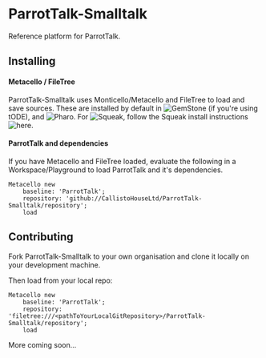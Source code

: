 # ParrotTalk-Smalltalk
Reference platform for ParrotTalk.

## Installing

#### Metacello / FileTree
ParrotTalk-Smalltalk uses Monticello/Metacello and FileTree to load and save sources. These are installed by default in ![GemStone](http://www.gemtalksystems.com/) (if you're using tODE), and ![Pharo](http://pharo.org). For ![Squeak](http://squeak.org), follow the Squeak install instructions ![here](https://github.com/Metacello/metacello).

#### ParrotTalk and dependencies
If you have Metacello and FileTree loaded, evaluate the following in a Workspace/Playground to load ParrotTalk and it's dependencies.

```
Metacello new
    baseline: 'ParrotTalk';
    repository: 'github://CallistoHouseLtd/ParrotTalk-Smalltalk/repository';
    load
```

## Contributing

Fork ParrotTalk-Smalltalk to your own organisation and clone it locally on your development machine.

Then load from your local repo:

```
Metacello new
    baseline: 'ParrotTalk';
    repository: 'filetree:///<pathToYourLocalGitRepository>/ParrotTalk-Smalltalk/repository';
    load
```

More coming soon...
